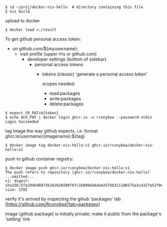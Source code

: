 ```
$ cd ~/proj/docker-nix-hello  # directory containing this file
$ nix build
```

upload to docker
```
$ docker load <./result
```


To get github personal access token:

- on github.com/${myusername}:
  - visit profile (upper rhs or github.com)
    - developer settings (bottom of sidebar)
      - personal access tokens
        - tokens (classic)
          'generate a personal access token'

          scopes needed:
          - read:packages
          - write:packages
          - delete:packages
          
```
$ export CR_PAT=${token}
$ echo $CR_PAT | docker login ghcr.io -u rconybea --password-stdin
Login Succeeded
```

tag image the way github expects,  i.e. format ghcr.io/${username}/${imagename}:${tag}

```
$ docker image tag docker-nix-hello:v1 ghcr.io/rconybea/docker-nix-hello:v1
```

push to github container registry:
```
$ docker image push ghcr.io/rconybea/docker-nix-hello:v1
The push refers to repository [ghcr.io/rconybea/docker-nix-hello]
...omitted...
v1: digest: sha256:5fe294bd6073b162b26596f6fc16899da6da4257bb311106575a3ca327a52f0e size: 1782
```

verify it's arrived by inspecting the gihub 'packages' tab [https://github.com/Rconybea?tab=packages]

image (github package) is initially private;  make it public from the package's 'setting' link


